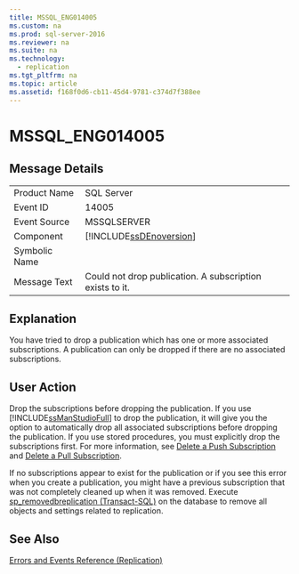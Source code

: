 ```yaml
---
title: MSSQL_ENG014005
ms.custom: na
ms.prod: sql-server-2016
ms.reviewer: na
ms.suite: na
ms.technology: 
  - replication
ms.tgt_pltfrm: na
ms.topic: article
ms.assetid: f168f0d6-cb11-45d4-9781-c374d7f388ee
---
```

# MSSQL_ENG014005
    
## Message Details  
  
|||  
|-|-|  
|Product Name|SQL Server|  
|Event ID|14005|  
|Event Source|MSSQLSERVER|  
|Component|[!INCLUDE[ssDEnoversion](../../Token/Other/ssDEnoversion_md.md)]|  
|Symbolic Name||  
|Message Text|Could not drop publication. A subscription exists to it.|  
  
## Explanation  
 You have tried to drop a publication which has one or more associated subscriptions. A publication can only be dropped if there are no associated subscriptions.  
  
## User Action  
 Drop the subscriptions before dropping the publication. If you use [!INCLUDE[ssManStudioFull](../../Token/Other/ssManStudioFull_md.md)] to drop the publication, it will give you the option to automatically drop all associated subscriptions before dropping the publication. If you use stored procedures, you must explicitly drop the subscriptions first. For more information, see [Delete a Push Subscription](../../Topics/TopicNameContainA/Delete-a-Push-Subscription.md) and [Delete a Pull Subscription](../../Topics/TopicNameContainA/Delete-a-Pull-Subscription.md).  
  
 If no subscriptions appear to exist for the publication or if you see this error when you create a publication, you might have a previous subscription that was not completely cleaned up when it was removed. Execute [sp_removedbreplication &#40;Transact-SQL&#41;](../Topic/sp_removedbreplication%20\(Transact-SQL\).md) on the database to remove all objects and settings related to replication.  
  
## See Also  
 [Errors and Events Reference &#40;Replication&#41;](../../Topics/TopicNameNotContainA/Errors-and-Events-Reference--Replication-.md)  
  
  